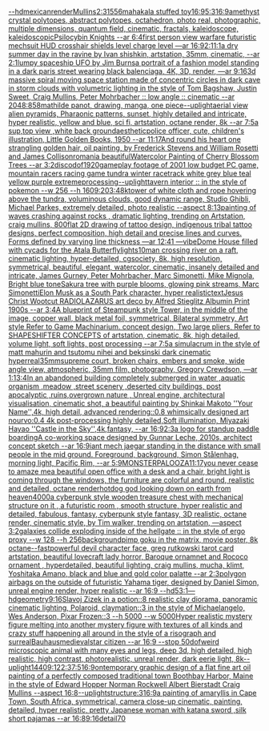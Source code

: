 [--hd](https://www.ebank.nz/aiartgenerator?category=--hd)[mexican](https://www.ebank.nz/aiartgenerator?category=mexican)[render](https://www.ebank.nz/aiartgenerator?category=render)[Mullins](https://www.ebank.nz/aiartgenerator?category=Mullins)[](https://www.ebank.nz/aiartgenerator?category=)[2:3](https://www.ebank.nz/aiartgenerator?category=2%3A3)[1556](https://www.ebank.nz/aiartgenerator?category=1556)[mahakala stuffed toy](https://www.ebank.nz/aiartgenerator?category=mahakala%2520stuffed%2520toy)[16:9](https://www.ebank.nz/aiartgenerator?category=16%3A9)[5:3](https://www.ebank.nz/aiartgenerator?category=5%3A3)[16:9](https://www.ebank.nz/aiartgenerator?category=16%3A9)[amethyst crystal polytopes, abstract polytopes, octahedron, photo real, photographic, multiple dimensions, quantum field, cinematic, fractals, kaleidoscope, kaleidoscopic](https://www.ebank.nz/aiartgenerator?category=amethyst%2520crystal%2520polytopes%2C%2520abstract%2520polytopes%2C%2520octahedron%2C%2520photo%2520real%2C%2520photographic%2C%2520multiple%2520dimensions%2C%2520quantum%2520field%2C%2520cinematic%2C%2520fractals%2C%2520kaleidoscope%2C%2520kaleidoscopic)[Psilocybin Knights --ar 6:4](https://www.ebank.nz/aiartgenerator?category=Psilocybin%2520Knights%2520--ar%25206%3A4)[first person view warfare futuristic mechsuit HUD crosshair shields level charge level  —ar 16:9](https://www.ebank.nz/aiartgenerator?category=first%2520person%2520view%2520warfare%2520futuristic%2520mechsuit%2520HUD%2520crosshair%2520shields%2520level%2520charge%2520level%2520%2520%E2%80%94ar%252016%3A9)[2:1](https://www.ebank.nz/aiartgenerator?category=2%3A1)[1:1](https://www.ebank.nz/aiartgenerator?category=1%3A1)[a dry summer day in the ravine by Ivan shishkin, artstation, 35mm, cinematic, --ar 2:1](https://www.ebank.nz/aiartgenerator?category=a%2520dry%2520summer%2520day%2520in%2520the%2520ravine%2520by%2520Ivan%2520shishkin%2C%2520artstation%2C%252035mm%2C%2520cinematic%2C%2520--ar%25202%3A1)[lumpy spaceship UFO by Jim Burns](https://www.ebank.nz/aiartgenerator?category=lumpy%2520spaceship%2520UFO%2520by%2520Jim%2520Burns)[a portrait of a fashion model standing in a dark paris street wearing black balenciaga, 4K, 3D, render, —ar 9:16](https://www.ebank.nz/aiartgenerator?category=a%2520portrait%2520of%2520a%2520fashion%2520model%2520standing%2520in%2520a%2520dark%2520paris%2520street%2520wearing%2520black%2520balenciaga%2C%25204K%2C%25203D%2C%2520render%2C%2520%E2%80%94ar%25209%3A16)[3d massive spiral moving space station made of concentric circles in dark cave in storm clouds with volumetric lighting in the style of Tom Bagshaw, Justin Sweet, Craig Mullins, Peter Mohrbacher :: low angle :: cinematic --ar 2048:858](https://www.ebank.nz/aiartgenerator?category=3d%2520massive%2520spiral%2520moving%2520space%2520station%2520made%2520of%2520concentric%2520circles%2520in%2520dark%2520cave%2520in%2520storm%2520clouds%2520with%2520volumetric%2520lighting%2520in%2520the%2520style%2520of%2520Tom%2520Bagshaw%2C%2520Justin%2520Sweet%2C%2520Craig%2520Mullins%2C%2520Peter%2520Mohrbacher%2520%3A%3A%2520low%2520angle%2520%3A%3A%2520cinematic%2520--ar%25202048%3A858)[mathilde panot, drawing, manga, one piece](https://www.ebank.nz/aiartgenerator?category=mathilde%2520panot%2C%2520drawing%2C%2520manga%2C%2520one%2520piece)[--uplight](https://www.ebank.nz/aiartgenerator?category=--uplight)[aerial view alien pyramids, Pharaonic patterns, sunset, highly detailed and intricate, hyper realistic, yellow and blue, sci fi, artstation, octane render, 8k --ar 7:5](https://www.ebank.nz/aiartgenerator?category=aerial%2520view%2520alien%2520pyramids%2C%2520Pharaonic%2520patterns%2C%2520sunset%2C%2520highly%2520detailed%2520and%2520intricate%2C%2520hyper%2520realistic%2C%2520yellow%2520and%2520blue%2C%2520sci%2520fi%2C%2520artstation%2C%2520octane%2520render%2C%25208k%2520--ar%25207%3A5)[a sup,top view ,white back ground](https://www.ebank.nz/aiartgenerator?category=a%2520sup%2Ctop%2520view%2520%2Cwhite%2520back%2520ground)[aesthetic](https://www.ebank.nz/aiartgenerator?category=aesthetic)[police officer, cute, children's illustration, Little Golden Books, 1950 --ar 11:17](https://www.ebank.nz/aiartgenerator?category=police%2520officer%2C%2520cute%2C%2520children%27s%2520illustration%2C%2520Little%2520Golden%2520Books%2C%25201950%2520--ar%252011%3A17)[And round his heart one strangling golden hair, oil painting, by Frederick Stevens and William Rosetti and James Collison](https://www.ebank.nz/aiartgenerator?category=And%2520round%2520his%2520heart%2520one%2520strangling%2520golden%2520hair%2C%2520oil%2520painting%2C%2520by%2520Frederick%2520Stevens%2520and%2520William%2520Rosetti%2520and%2520James%2520Collison)[romania beautiful](https://www.ebank.nz/aiartgenerator?category=romania%2520beautiful)[Watercolor Painting of Cherry Blossom Trees --ar 3:2](https://www.ebank.nz/aiartgenerator?category=Watercolor%2520Painting%2520of%2520Cherry%2520Blossom%2520Trees%2520--ar%25203%3A2)[disco](https://www.ebank.nz/aiartgenerator?category=disco)[dof](https://www.ebank.nz/aiartgenerator?category=dof)[1920](https://www.ebank.nz/aiartgenerator?category=1920)[gameplay footage of 2001 low budget PC game, mountain racers racing game tundra winter racetrack white grey blue teal yellow purple extreme](https://www.ebank.nz/aiartgenerator?category=gameplay%2520footage%2520of%25202001%2520low%2520budget%2520PC%2520game%2C%2520mountain%2520racers%2520racing%2520game%2520tundra%2520winter%2520racetrack%2520white%2520grey%2520blue%2520teal%2520yellow%2520purple%2520extreme)[processing](https://www.ebank.nz/aiartgenerator?category=processing)[--uplight](https://www.ebank.nz/aiartgenerator?category=--uplight)[tavern interior :: in the style of pokemon --w 256 --h 160](https://www.ebank.nz/aiartgenerator?category=tavern%2520interior%2520%3A%3A%2520in%2520the%2520style%2520of%2520pokemon%2520--w%2520256%2520--h%2520160)[9:20](https://www.ebank.nz/aiartgenerator?category=9%3A20)[3:4](https://www.ebank.nz/aiartgenerator?category=3%3A4)[8k](https://www.ebank.nz/aiartgenerator?category=8k)[tower of white cloth and rope hovering above the tundra, voluminous clouds, good dynamic range, Studio Ghibli, Michael Parkes, extremely detailed, photo realistic --aspect 8:13](https://www.ebank.nz/aiartgenerator?category=tower%2520of%2520white%2520cloth%2520and%2520rope%2520hovering%2520above%2520the%2520tundra%2C%2520voluminous%2520clouds%2C%2520good%2520dynamic%2520range%2C%2520Studio%2520Ghibli%2C%2520Michael%2520Parkes%2C%2520extremely%2520detailed%2C%2520photo%2520realistic%2520--aspect%25208%3A13)[painting of waves crashing against rocks , dramatic lighting,  trending on Artstation, craig mullins, 800](https://www.ebank.nz/aiartgenerator?category=painting%2520of%2520waves%2520crashing%2520against%2520rocks%2520%2C%2520dramatic%2520lighting%2C%2520%2520trending%2520on%2520Artstation%2C%2520craig%2520mullins%2C%2520800)[flat 2D drawing of tattoo design, indigenous tribal tattoo designs,  perfect composition, high detail and precise lines and curves. Forms defined by varying line thickness —ar 12:41 —vibe](https://www.ebank.nz/aiartgenerator?category=flat%25202D%2520drawing%2520of%2520tattoo%2520design%2C%2520indigenous%2520tribal%2520tattoo%2520designs%2C%2520%2520perfect%2520composition%2C%2520high%2520detail%2520and%2520precise%2520lines%2520and%2520curves.%2520Forms%2520defined%2520by%2520varying%2520line%2520thickness%2520%E2%80%94ar%252012%3A41%2520%E2%80%94vibe)[Dome House filled with cycads for the Atala Butterfly](https://www.ebank.nz/aiartgenerator?category=Dome%2520House%2520filled%2520with%2520cycads%2520for%2520the%2520Atala%2520Butterfly)[lights](https://www.ebank.nz/aiartgenerator?category=lights)[10](https://www.ebank.nz/aiartgenerator?category=10)[man crossing river on a raft, cinematic lighting, hyper-detailed, cgsociety, 8k, high resolution, symmetrical, beautiful, elegant, watercolor, cinematic, insanely detailed and intricate, James Gurney, Peter Mohrbacher, Marc Simonetti, Mike Mignola, Bright blue tone](https://www.ebank.nz/aiartgenerator?category=man%2520crossing%2520river%2520on%2520a%2520raft%2C%2520cinematic%2520lighting%2C%2520hyper-detailed%2C%2520cgsociety%2C%25208k%2C%2520high%2520resolution%2C%2520symmetrical%2C%2520beautiful%2C%2520elegant%2C%2520watercolor%2C%2520cinematic%2C%2520insanely%2520detailed%2520and%2520intricate%2C%2520James%2520Gurney%2C%2520Peter%2520Mohrbacher%2C%2520Marc%2520Simonetti%2C%2520Mike%2520Mignola%2C%2520Bright%2520blue%2520tone)[Sakura tree with purple blooms, glowing pink streams, Marc Simonetti](https://www.ebank.nz/aiartgenerator?category=Sakura%2520tree%2520with%2520purple%2520blooms%2C%2520glowing%2520pink%2520streams%2C%2520Marc%2520Simonetti)[Elon Musk as a South Park character, hyper realistic](https://www.ebank.nz/aiartgenerator?category=Elon%2520Musk%2520as%2520a%2520South%2520Park%2520character%2C%2520hyper%2520realistic)[text](https://www.ebank.nz/aiartgenerator?category=text)[Jesus Christ Wootcut RADIOLAZARUS art deco by Alfred Stieglitz Albumin Print 1900s --ar 3:4](https://www.ebank.nz/aiartgenerator?category=Jesus%2520Christ%2520Wootcut%2520RADIOLAZARUS%2520art%2520deco%2520by%2520Alfred%2520Stieglitz%2520Albumin%2520Print%25201900s%2520--ar%25203%3A4)[A blueprint of Steampunk style Tower,   in the middle of the image,   copper wall, black metal foil, symmetrical,  Bilateral symmetry,  Art style Refer to Game Machinarium.  concept design, Two large pliers, Refer to SHAPESHIFTER CONCEPTS  of artstation, cinematic,  8k, high detailed,  volume light,  soft lights,  post processing    --ar 7:5](https://www.ebank.nz/aiartgenerator?category=A%2520blueprint%2520of%2520Steampunk%2520style%2520Tower%2C%2520%2520%2520in%2520the%2520middle%2520of%2520the%2520image%2C%2520%2520%2520copper%2520wall%2C%2520black%2520metal%2520foil%2C%2520symmetrical%2C%2520%2520Bilateral%2520symmetry%2C%2520%2520Art%2520style%2520Refer%2520to%2520Game%2520Machinarium.%2520%2520concept%2520design%2C%2520Two%2520large%2520pliers%2C%2520Refer%2520to%2520SHAPESHIFTER%2520CONCEPTS%2520%2520of%2520artstation%2C%2520cinematic%2C%2520%25208k%2C%2520high%2520detailed%2C%2520%2520volume%2520light%2C%2520%2520soft%2520lights%2C%2520%2520post%2520processing%2520%2520%2520%2520--ar%25207%3A5)[a simulacrum in the style of matt mahurin and tsutomu nihei and beksinski dark cinematic hyperreal](https://www.ebank.nz/aiartgenerator?category=a%2520simulacrum%2520in%2520the%2520style%2520of%2520matt%2520mahurin%2520and%2520tsutomu%2520nihei%2520and%2520beksinski%2520dark%2520cinematic%2520hyperreal)[35mm](https://www.ebank.nz/aiartgenerator?category=35mm)[supreme court, broken chairs, embers and smoke, wide angle view, atmospheric, 35mm film, photography, Gregory Crewdson, —ar 1:1](https://www.ebank.nz/aiartgenerator?category=supreme%2520court%2C%2520broken%2520chairs%2C%2520embers%2520and%2520smoke%2C%2520wide%2520angle%2520view%2C%2520atmospheric%2C%252035mm%2520film%2C%2520photography%2C%2520Gregory%2520Crewdson%2C%2520%E2%80%94ar%25201%3A1)[3:4](https://www.ebank.nz/aiartgenerator?category=3%3A4)[In an abandoned building completely submerged in water ,aquatic organism ,meadow ,street scenery ,deserted city buildings, post apocalyptic ,ruins,overgrown nature , Unreal engine, architectural visualisation, cinematic shot, a beautiful painting by Shinkai Makoto ''Your Name'',4k, high detail, advanced rendering::0.8 whimsically designed art nourvo:0.4 4k post-processing highly detailed,Soft illumination, Miyazaki Hayao ''Castle in the Sky'',4k,fantasy, --ar 16:9](https://www.ebank.nz/aiartgenerator?category=In%2520an%2520abandoned%2520building%2520completely%2520submerged%2520in%2520water%2520%2Caquatic%2520organism%2520%2Cmeadow%2520%2Cstreet%2520scenery%2520%2Cdeserted%2520city%2520buildings%2C%2520post%2520apocalyptic%2520%2Cruins%2Covergrown%2520nature%2520%2C%2520Unreal%2520engine%2C%2520architectural%2520visualisation%2C%2520cinematic%2520shot%2C%2520a%2520beautiful%2520painting%2520by%2520Shinkai%2520Makoto%2520%27%27Your%2520Name%27%27%2C4k%2C%2520high%2520detail%2C%2520advanced%2520rendering%3A%3A0.8%2520whimsically%2520designed%2520art%2520nourvo%3A0.4%25204k%2520post-processing%2520highly%2520detailed%2CSoft%2520illumination%2C%2520Miyazaki%2520Hayao%2520%27%27Castle%2520in%2520the%2520Sky%27%27%2C4k%2Cfantasy%2C%2520--ar%252016%3A9)[2:3](https://www.ebank.nz/aiartgenerator?category=2%3A3)[a logo for standup paddle boarding](https://www.ebank.nz/aiartgenerator?category=a%2520logo%2520for%2520standup%2520paddle%2520boarding)[A co-working space designed by Gunnar Leche, 2010s, architect concept sketch --ar 16:9](https://www.ebank.nz/aiartgenerator?category=A%2520co-working%2520space%2520designed%2520by%2520Gunnar%2520Leche%2C%25202010s%2C%2520architect%2520concept%2520sketch%2520--ar%252016%3A9)[iant mech jaegar standing in the distance with small people in the mid ground. Foreground, background, Simon Stålenhag, morning light, Pacific Rim, --ar 5:9](https://www.ebank.nz/aiartgenerator?category=iant%2520mech%2520jaegar%2520standing%2520in%2520the%2520distance%2520with%2520small%2520people%2520in%2520the%2520mid%2520ground.%2520Foreground%2C%2520background%2C%2520Simon%2520St%C3%A5lenhag%2C%2520morning%2520light%2C%2520Pacific%2520Rim%2C%2520--ar%25205%3A9)[MONSTERPALOOZA](https://www.ebank.nz/aiartgenerator?category=MONSTERPALOOZA)[11:17](https://www.ebank.nz/aiartgenerator?category=11%3A17)[you never cease to amaze me](https://www.ebank.nz/aiartgenerator?category=you%2520never%2520cease%2520to%2520amaze%2520me)[a beautiful open office with a desk and a chair, bright light is coming through the windows, the furniture are colorful and round, realistic and detailed, octane render](https://www.ebank.nz/aiartgenerator?category=a%2520beautiful%2520open%2520office%2520with%2520a%2520desk%2520and%2520a%2520chair%2C%2520bright%2520light%2520is%2520coming%2520through%2520the%2520windows%2C%2520the%2520furniture%2520are%2520colorful%2520and%2520round%2C%2520realistic%2520and%2520detailed%2C%2520octane%2520render)[hotdog god looking down on earth from heaven](https://www.ebank.nz/aiartgenerator?category=hotdog%2520god%2520looking%2520down%2520on%2520earth%2520from%2520heaven)[4000](https://www.ebank.nz/aiartgenerator?category=4000)[a cyberpunk style wooden treasure chest with mechanical structure on it , a futuristic room , smooth structure, hyper realistic and detailed, fabulous, fantasy, cyberpunk style fantasy, 3D realistic, octane render, cinematic style, by Tim walker, trending on artstation, —aspect 3:2](https://www.ebank.nz/aiartgenerator?category=a%2520cyberpunk%2520style%2520wooden%2520treasure%2520chest%2520with%2520mechanical%2520structure%2520on%2520it%2520%2C%2520a%2520futuristic%2520room%2520%2C%2520smooth%2520structure%2C%2520hyper%2520realistic%2520and%2520detailed%2C%2520fabulous%2C%2520fantasy%2C%2520cyberpunk%2520style%2520fantasy%2C%25203D%2520realistic%2C%2520octane%2520render%2C%2520cinematic%2520style%2C%2520by%2520Tim%2520walker%2C%2520trending%2520on%2520artstation%2C%2520%E2%80%94aspect%25203%3A2)[galaxies collide exploding inside of the hellgate :: in the style of ergo proxy --w 128 --h 256](https://www.ebank.nz/aiartgenerator?category=galaxies%2520collide%2520exploding%2520inside%2520of%2520the%2520hellgate%2520%3A%3A%2520in%2520the%2520style%2520of%2520ergo%2520proxy%2520--w%2520128%2520--h%2520256)[background](https://www.ebank.nz/aiartgenerator?category=background)[pimp goku in the matrix, movie poster, 8k octane](https://www.ebank.nz/aiartgenerator?category=pimp%2520goku%2520in%2520the%2520matrix%2C%2520movie%2520poster%2C%25208k%2520octane)[--fast](https://www.ebank.nz/aiartgenerator?category=--fast)[powerful devil character face, greg rutkowski tarot card artstation, beautiful lovecraft lady horror, Baroque ornamnet and Rococo ornament , hyperdetailed, beautiful lighting, craig mullins, mucha, klimt, Yoshitaka Amano, black and blue and gold color palatte --ar 2:3](https://www.ebank.nz/aiartgenerator?category=powerful%2520devil%2520character%2520face%2C%2520greg%2520rutkowski%2520tarot%2520card%2520artstation%2C%2520beautiful%2520lovecraft%2520lady%2520horror%2C%2520Baroque%2520ornamnet%2520and%2520Rococo%2520ornament%2520%2C%2520hyperdetailed%2C%2520beautiful%2520lighting%2C%2520craig%2520mullins%2C%2520mucha%2C%2520klimt%2C%2520Yoshitaka%2520Amano%2C%2520black%2520and%2520blue%2520and%2520gold%2520color%2520palatte%2520--ar%25202%3A3)[polygon airbags on the outside of futuristic Yahama tiger, designed by Daniel Simon, unreal engine render, hyper realistic --ar 16:9 --hd](https://www.ebank.nz/aiartgenerator?category=polygon%2520airbags%2520on%2520the%2520outside%2520of%2520futuristic%2520Yahama%2520tiger%2C%2520designed%2520by%2520Daniel%2520Simon%2C%2520unreal%2520engine%2520render%2C%2520hyper%2520realistic%2520--ar%252016%3A9%2520--hd)[5](https://www.ebank.nz/aiartgenerator?category=5)[3:1](https://www.ebank.nz/aiartgenerator?category=3%3A1)[—hd](https://www.ebank.nz/aiartgenerator?category=%E2%80%94hd)[geometry](https://www.ebank.nz/aiartgenerator?category=geometry)[9:16](https://www.ebank.nz/aiartgenerator?category=9%3A16)[Slavoj Zizek in a potion::8 realistic clay diorama, panoramic cinematic lighting, Polaroid, claymation::3 in the style of Michaelangelo, Wes Anderson, Pixar Frozen::3 --h 5000 --w 5000](https://www.ebank.nz/aiartgenerator?category=Slavoj%2520Zizek%2520in%2520a%2520potion%3A%3A8%2520realistic%2520clay%2520diorama%2C%2520panoramic%2520cinematic%2520lighting%2C%2520Polaroid%2C%2520claymation%3A%3A3%2520in%2520the%2520style%2520of%2520Michaelangelo%2C%2520Wes%2520Anderson%2C%2520Pixar%2520Frozen%3A%3A3%2520--h%25205000%2520--w%25205000)[Hyper realistic mystery figure melting into another mystery figure with textures of all kinds and crazy  stuff happening all around in the style of a risograph and surreal](https://www.ebank.nz/aiartgenerator?category=Hyper%2520realistic%2520mystery%2520figure%2520melting%2520into%2520another%2520mystery%2520figure%2520with%2520textures%2520of%2520all%2520kinds%2520and%2520crazy%2520%2520stuff%2520happening%2520all%2520around%2520in%2520the%2520style%2520of%2520a%2520risograph%2520and%2520surreal)[Bauhaus](https://www.ebank.nz/aiartgenerator?category=Bauhaus)[medieval](https://www.ebank.nz/aiartgenerator?category=medieval)[star citizen --ar 16:9 --stop 50](https://www.ebank.nz/aiartgenerator?category=star%2520citizen%2520--ar%252016%3A9%2520--stop%252050)[dof](https://www.ebank.nz/aiartgenerator?category=dof)[weird microscopic animal with many eyes and legs, deep 3d, high detailed, high realistic, high contrast, photorealistic, unreal render, dark eerie light, 8k](https://www.ebank.nz/aiartgenerator?category=weird%2520microscopic%2520animal%2520with%2520many%2520eyes%2520and%2520legs%2C%2520deep%25203d%2C%2520high%2520detailed%2C%2520high%2520realistic%2C%2520high%2520contrast%2C%2520photorealistic%2C%2520unreal%2520render%2C%2520dark%2520eerie%2520light%2C%25208k)[--uplight](https://www.ebank.nz/aiartgenerator?category=--uplight)[](https://www.ebank.nz/aiartgenerator?category=)[1440](https://www.ebank.nz/aiartgenerator?category=1440)[9:12](https://www.ebank.nz/aiartgenerator?category=9%3A12)[2:3](https://www.ebank.nz/aiartgenerator?category=2%3A3)[7:5](https://www.ebank.nz/aiartgenerator?category=7%3A5)[16:9](https://www.ebank.nz/aiartgenerator?category=16%3A9)[ontemporary graphic design of a flat fine art oil painting of a perfectly composed traditional town Boothbay Harbor, Maine in the style of Edward Hopper Norman Rockwell Albert Bierstadt Craig Mullins --aspect 16:8](https://www.ebank.nz/aiartgenerator?category=ontemporary%2520graphic%2520design%2520of%2520a%2520flat%2520fine%2520art%2520oil%2520painting%2520of%2520a%2520perfectly%2520composed%2520traditional%2520town%2520Boothbay%2520Harbor%2C%2520Maine%2520in%2520the%2520style%2520of%2520Edward%2520Hopper%2520Norman%2520Rockwell%2520Albert%2520Bierstadt%2520Craig%2520Mullins%2520--aspect%252016%3A8)[--uplight](https://www.ebank.nz/aiartgenerator?category=--uplight)[structure:3](https://www.ebank.nz/aiartgenerator?category=structure%3A3)[16:9](https://www.ebank.nz/aiartgenerator?category=16%3A9)[a painting of amaryllis in Cape Town, South Africa, symmetrical, camera close-up cinematic, painting, detailed, hyper realistic, pretty Japanese woman with katana sword ,silk short pajamas --ar 16:8](https://www.ebank.nz/aiartgenerator?category=a%2520painting%2520of%2520amaryllis%2520in%2520Cape%2520Town%2C%2520South%2520Africa%2C%2520symmetrical%2C%2520camera%2520close-up%2520cinematic%2C%2520painting%2C%2520detailed%2C%2520hyper%2520realistic%2C%2520pretty%2520Japanese%2520woman%2520with%2520katana%2520sword%2520%2Csilk%2520short%2520pajamas%2520--ar%252016%3A8)[9:16](https://www.ebank.nz/aiartgenerator?category=9%3A16)[detail](https://www.ebank.nz/aiartgenerator?category=detail)[70](https://www.ebank.nz/aiartgenerator?category=70)